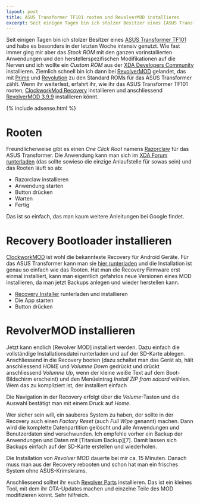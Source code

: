 ```yaml
---
layout: post
title: ASUS Transformer TF101 rooten und RevolverMOD installieren
excerpt: Seit einigen Tagen bin ich stolzer Besitzer eines [ASUS Transformer TF101][0] und habe es besonders in der letzten Woche intensiv genutzt. Wie fast immer ging mir aber das *Stock ROM* mit den ganzen vorinstallierten Anwendungen und den herstellerspezifischen Modifikationen auf die Nerven und ich wollte ein *Custom ROM* aus der [XDA Developers Community][1] installieren. Ziemlich schnell bin ich dann bei [RevolverMOD][2] gelandet, das mit [Prime][3] und [Revolution][4] zu den Standard ROMs für das ASUS Transformer zählt. Wenn ihr weiterlest, erfahrt ihr, wie ihr das ASUS Transformer TF101 rooten, [ClockworkMod Recovery][5] installieren und anschliessend [RevolverMOD 3.9.9][2] installieren könnt.
---
```

Seit einigen Tagen bin ich stolzer Besitzer eines [ASUS Transformer
TF101][0] und habe es besonders in der letzten Woche intensiv genutzt. Wie
fast immer ging mir aber das *Stock ROM* mit den ganzen vorinstallierten
Anwendungen und den herstellerspezifischen Modifikationen auf die Nerven
und ich wollte ein *Custom ROM* aus der [XDA Developers Community][1]
installieren. Ziemlich schnell bin ich dann bei [RevolverMOD][2]
gelandet, das mit [Prime][3] und [Revolution][4] zu den Standard ROMs für das
ASUS Transformer zählt. Wenn ihr weiterlest, erfahrt ihr, wie ihr das
ASUS Transformer TF101 rooten, [ClockworkMod Recovery][5] installieren
und anschliessend [RevolverMOD 3.9.9][2] installieren könnt.

{% include adsense.html %}

Rooten
======

Freundlicherweise gibt es einen *One Click Root* namens [Razorclaw][6]
für das ASUS Transformer. Die Anwendung kann man sich im [XDA Forum
runterladen][6] (das sollte sowieso die einzige Anlaufstelle für sowas
sein) und das Rooten läuft so ab:

* Razorclaw installieren
* Anwendung starten
* Button drücken
* Warten
* Fertig

Das ist so einfach, das man kaum weitere Anleitungen bei Google findet. 

Recovery Bootloader installieren
================================

[ClockworkMOD][5] ist wohl die bekannteste Recovery für Android Geräte.
Für das ASUS Transformer kann man sie [hier runterladen][10] und die
Installation ist genau so einfach wie das Rooten. Hat man die Recovery
Firmware erst einmal installiert, kann man eigentlich gefahrlos neue
Versionen eines MOD installieren, da man jetzt Backups anlegen und
wieder herstellen kann.

* [Recovery Installer][10] runterladen und installieren
* Die App starten
* Button drücken

RevolverMOD installieren
========================

Jetzt kann endlich [Revolver MOD] installiert werden. Dazu einfach die
vollständige Installationsdatei runterladen und auf der SD-Karte
ablegen. Anschliessend in die Recovery booten (dazu schaltet man das
Gerät ab, hält anschliessend *HOME* und *Volumne Down* gedrückt und
drückt anschliessend *Volumne Up*, wenn der kleine weiße Text auf dem
Boot-Bildschirm erscheint) und den Menüeintrag *Install ZIP from sdcard*
wählen. Wem das zu kompliziert ist, der installiert einfach 

Die Navigation in der Recovery erfolgt über die *Volume*-Tasten und die
Auswahl bestätigt man mit einem Druck auf *Home*.

Wer sicher sein will, ein sauberes System zu haben, der sollte in der
Recovery auch einen *Factory Reset* (auch *Full Wipe* genannt) machen.
Dann wird die komplette Datenpartition gelöscht und alle Anwendungen und
Benutzerdaten sind verschwunden. Ich empfehle vorher ein Backup der
Anwendungen und Daten mit [Titanium Backup][7]. Damit lassen sich
Backups einfach auf der SD-Karte erstellen und wiederholen.

Die Installation von *Revolver MOD* dauerte bei mir ca. 15 Minuten.
Danach muss man aus der Recovery rebooten und schon hat man ein frisches
System ohne ASUS-Krimskrams.

Anschliessend solltet ihr euch [Revolver Parts][8] installieren. Das ist
ein kleines Tool, mit dem ihr OTA-Updates machen und einzelne Teile des
MOD modifizieren könnt. Sehr hilfreich.

[0]: http://www.asus.de/Eee/Eee_Pad/Eee_Pad_Transformer_TF101/
[1]: http://forum.xda-developers.com/
[2]: http://forum.xda-developers.com/showthread.php?t=1173230
[3]: http://forum.xda-developers.com/showthread.php?t=1251044
[4]: http://forum.xda-developers.com/showthread.php?t=1245892
[5]: http://forum.xda-developers.com/showthread.php?t=1213723
[6]: http://forum.xda-developers.com/showthread.php?t=1345049
[8]: https://market.android.com/details?id=com.gnufabio.revolver_parts
[9]: https://market.android.com/details?id=com.keramidas.TitaniumBackup
[10]: http://forum.xda-developers.com/showthread.php?t=1346180

